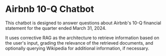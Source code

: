 # Airbnb 10-Q Chatbot

This chatbot is designed to answer questions about Airbnb's 10-Q financial statement for the quarter ended March 31, 2024.

It uses corrective RAG as the architecture to retrieve information based on the user's input, grading the relevance of the retrieved documents, and optionally querying Wikipedia for additional information, if necessary.
